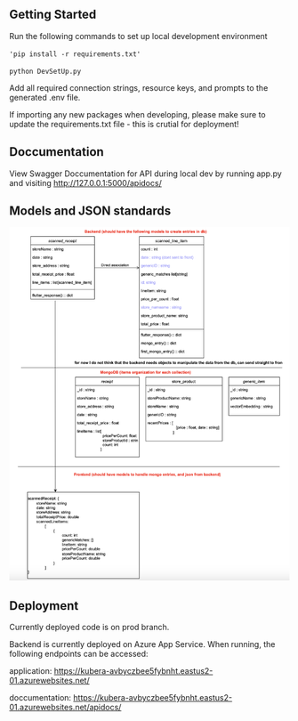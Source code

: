 ## Getting Started

Run the following commands to set up local development environment

`'pip install -r requirements.txt'`

`python DevSetUp.py`

Add all required connection strings, resource keys, and prompts to the generated .env file.

If importing any new packages when developing, please make sure to update the requirements.txt file - this is crutial for deployment!

## Doccumentation

View Swagger Doccumentation for API during local dev by running app.py and visiting http://127.0.0.1:5000/apidocs/

## Models and JSON standards

![model and json standards for development](Grocery/ModelJsonOrganization.png)

## Deployment

Currently deployed code is on prod branch. 

Backend is currently deployed on Azure App Service. When running, the following endpoints can be accessed:

application: https://kubera-avbyczbee5fybnht.eastus2-01.azurewebsites.net/

doccumentation: https://kubera-avbyczbee5fybnht.eastus2-01.azurewebsites.net/apidocs/
